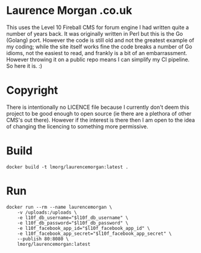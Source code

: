 # Laurence Morgan .co.uk

This uses the Level 10 Fireball CMS for forum engine I had written quite
a number of years back. It was originally written in Perl but this is
the Go (Golang) port. However the code is still old and not the greatest
example of my coding; while the site itself works fine the code breaks a
number of Go idioms, not the easiest to read, and frankly is a bit of an
embarrassment. However throwing it on a public repo means I can simplify
my CI pipeline. So here it is. :)

# Copyright

There is intentionally no LICENCE file because I currently don't deem
this project to be good enough to open source (ie there are a plethora
of other CMS's out there). However if the interest is there then I am
open to the idea of changing the licencing to something more permissive.

# Build

    docker build -t lmorg/laurencemorgan:latest .

# Run

    docker run --rm --name laurencemorgan \
        -v /uploads:/uploads \
        -e l10f_db_username="$l10f_db_username" \
        -e l10f_db_password="$l10f_db_password" \
        -e l10f_facebook_app_id="$l10f_facebook_app_id" \
        -e l10f_facebook_app_secret="$l10f_facebook_app_secret" \
        --publish 80:8080 \
        lmorg/laurencemorgan:latest
